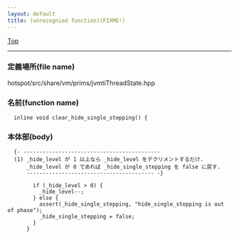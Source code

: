```yaml
---
layout: default
title: (unrecognied function)(FIXME!)
---
```

[Top](../index.html)

--- 
### 定義場所(file name)
hotspot/src/share/vm/prims/jvmtiThreadState.hpp

### 名前(function name)
```
  inline void clear_hide_single_stepping() {
```

### 本体部(body)
```
  {- -------------------------------------------
  (1) _hide_level が 1 以上なら _hide_level をデクリメントするだけ.
      _hide_level が 0 であれば _hide_single_stepping を false に戻す.
      ---------------------------------------- -}

	    if (_hide_level > 0) {
	      _hide_level--;
	    } else {
	      assert(_hide_single_stepping, "hide_single_stepping is out of phase");
	      _hide_single_stepping = false;
	    }
	  }
	
```



